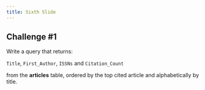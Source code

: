 ```yaml
---
title: Sixth Slide
---
```


## Challenge \#1

Write a query that returns:

`Title`, `First_Author`, `ISSNs` and `Citation_Count`

from the **articles** table, ordered by the top cited article and alphabetically by title.
